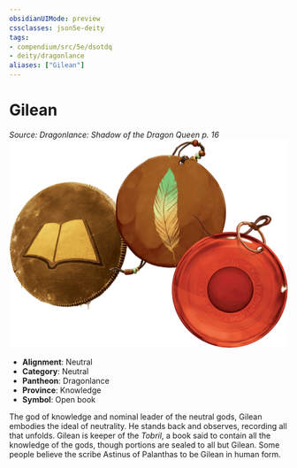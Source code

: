 ```yaml
---
obsidianUIMode: preview
cssclasses: json5e-deity
tags:
- compendium/src/5e/dsotdq
- deity/dragonlance
aliases: ["Gilean"]
---
```

# Gilean
*Source: Dragonlance: Shadow of the Dragon Queen p. 16* 
![Symbols Left to Right: Gil...](https://raw.githubusercontent.com/5etools-mirror-2/5etools-img/main/deities/DSotDQ/013-00-033.neutral-god-symbols.webp#symbol "Symbols Left to Right: Gilean, Chislev, and Lunitari")

- **Alignment**: Neutral
- **Category**: Neutral
- **Pantheon**: Dragonlance
- **Province**: Knowledge
- **Symbol**: Open book

The god of knowledge and nominal leader of the neutral gods, Gilean embodies the ideal of neutrality. He stands back and observes, recording all that unfolds. Gilean is keeper of the *Tobril*, a book said to contain all the knowledge of the gods, though portions are sealed to all but Gilean. Some people believe the scribe Astinus of Palanthas to be Gilean in human form.
